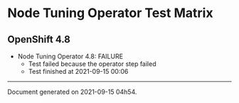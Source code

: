 
Node Tuning Operator Test Matrix
================================

OpenShift 4.8
-------------


* Node Tuning Operator 4.8: FAILURE
  - Test failed because the operator step failed
  - Test finished at 2021-09-15 00:06


---
Document generated on 2021-09-15 04h54.
